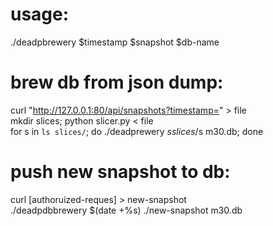 # usage:

./deadpbrewery $timestamp $snapshot $db-name <br />

# brew db from json dump:

curl "http://127.0.0.1:80/api/snapshots?timestamp=<unixtime>" > file <br />
mkdir slices; python slicer.py < file <br />
for s in `ls slices/`; do ./deadprewery $s slices/$s m30.db; done <br />

# push new snapshot to db:

curl [authoruized-reques] > new-snapshot <br />
./deadpdbbrewery $(date +%s) ./new-snapshot m30.db <br />
